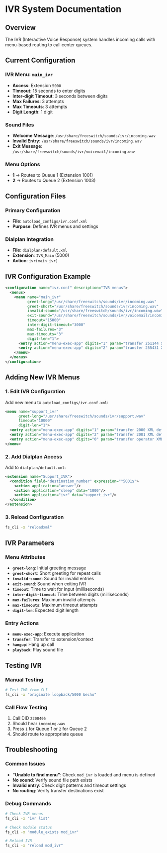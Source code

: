 # IVR System Documentation

## Overview
The IVR (Interactive Voice Response) system handles incoming calls with menu-based routing to call center queues.

## Current Configuration

### IVR Menu: `main_ivr`
- **Access**: Extension `5000`
- **Timeout**: 15 seconds to enter digits
- **Inter-digit Timeout**: 3 seconds between digits
- **Max Failures**: 3 attempts
- **Max Timeouts**: 3 attempts
- **Digit Length**: 1 digit

### Sound Files
- **Welcome Message**: `/usr/share/freeswitch/sounds/ivr/incoming.wav`
- **Invalid Entry**: `/usr/share/freeswitch/sounds/ivr/incoming.wav`
- **Exit Message**: `/usr/share/freeswitch/sounds/ivr/voicemail/incoming.wav`

### Menu Options
- **1** → Routes to Queue 1 (Extension 1001)
- **2** → Routes to Queue 2 (Extension 1003)

## Configuration Files

### Primary Configuration
- **File**: `autoload_configs/ivr.conf.xml`
- **Purpose**: Defines IVR menus and settings

### Dialplan Integration
- **File**: `dialplan/default.xml`
- **Extension**: `IVR_Main` (5000)
- **Action**: `ivr(main_ivr)`

## IVR Configuration Example

```xml
<configuration name="ivr.conf" description="IVR menus">
  <menus>
    <menu name="main_ivr" 
          greet-long="/usr/share/freeswitch/sounds/ivr/incoming.wav" 
          greet-short="/usr/share/freeswitch/sounds/ivr/incoming.wav" 
          invalid-sound="/usr/share/freeswitch/sounds/ivr/incoming.wav" 
          exit-sound="/usr/share/freeswitch/sounds/ivr/voicemail/incoming.wav" 
          timeout="15000" 
          inter-digit-timeout="3000" 
          max-failures="3" 
          max-timeouts="3" 
          digit-len="1">
      <entry action="menu-exec-app" digits="1" param="transfer 251144 XML default"/>
      <entry action="menu-exec-app" digits="2" param="transfer 255431 XML default"/>
    </menu>
  </menus>
</configuration>
```

## Adding New IVR Menus

### 1. Edit IVR Configuration
Add new menu to `autoload_configs/ivr.conf.xml`:

```xml
<menu name="support_ivr" 
      greet-long="/usr/share/freeswitch/sounds/ivr/support.wav" 
      timeout="10000" 
      digit-len="1">
  <entry action="menu-exec-app" digits="1" param="transfer 2000 XML default"/>
  <entry action="menu-exec-app" digits="2" param="transfer 2001 XML default"/>
  <entry action="menu-exec-app" digits="0" param="transfer operator XML default"/>
</menu>
```

### 2. Add Dialplan Access
Add to `dialplan/default.xml`:

```xml
<extension name="Support_IVR">
  <condition field="destination_number" expression="^5001$">
    <action application="answer"/>
    <action application="sleep" data="1000"/>
    <action application="ivr" data="support_ivr"/>
  </condition>
</extension>
```

### 3. Reload Configuration
```bash
fs_cli -x "reloadxml"
```

## IVR Parameters

### Menu Attributes
- **`greet-long`**: Initial greeting message
- **`greet-short`**: Short greeting for repeat calls
- **`invalid-sound`**: Sound for invalid entries
- **`exit-sound`**: Sound when exiting IVR
- **`timeout`**: Time to wait for input (milliseconds)
- **`inter-digit-timeout`**: Time between digits (milliseconds)
- **`max-failures`**: Maximum invalid attempts
- **`max-timeouts`**: Maximum timeout attempts
- **`digit-len`**: Expected digit length

### Entry Actions
- **`menu-exec-app`**: Execute application
- **`transfer`**: Transfer to extension/context
- **`hangup`**: Hang up call
- **`playback`**: Play sound file

## Testing IVR

### Manual Testing
```bash
# Test IVR from CLI
fs_cli -x "originate loopback/5000 &echo"
```

### Call Flow Testing
1. Call DID `2200405`
2. Should hear `incoming.wav`
3. Press `1` for Queue 1 or `2` for Queue 2
4. Should route to appropriate queue

## Troubleshooting

### Common Issues
- **"Unable to find menu"**: Check `mod_ivr` is loaded and menu is defined
- **No sound**: Verify sound file path exists
- **Invalid entry**: Check digit patterns and timeout settings
- **No routing**: Verify transfer destinations exist

### Debug Commands
```bash
# Check IVR menus
fs_cli -x "ivr list"

# Check module status
fs_cli -x "module_exists mod_ivr"

# Reload IVR
fs_cli -x "reload mod_ivr"
```
